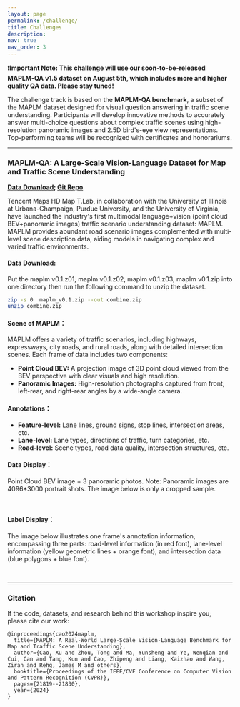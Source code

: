 ```yaml
---
layout: page
permalink: /challenge/
title: Challenges
description: 
nav: true
nav_order: 3
---
```



<!-- ### Two Open-Source Datasets 

Two open-source datasets are provided for this workshop. The first dataset focuses on extracting traffic language from HD maps to aid in traffic scenario comprehension through LLMs. The second dataset aims to categorize textbased driver commands to improve human-vehicle language understanding. While using the datasets is recommended, it is **not mandatory** for participation. Both datasets will be released on **Sep. 15th**. 

#### Dataset 1
TBD

#### Dataset 2
TBD -->

<!-- Two open-source datasets are provided for this workshop. The first dataset focuses on extracting traffic language from
HD maps to aid in traffic scenario comprehension through LLVMs. The second dataset aims to categorize textbased driver
commands to improve human-vehicle language understanding. While using the datasets is recommended, it is
**not mandatory** for participation.  -->

**❗Important Note: This challenge will use our soon-to-be-released MAPLM-QA v1.5 dataset on August 5th, which includes more and higher quality QA data. Please stay tuned!**


The challenge track is based on the **MAPLM-QA benchmark**, a subset of the MAPLM dataset designed for visual question answering in traffic scene understanding. Participants will develop innovative methods to accurately answer multi-choice questions about complex traffic scenes using high-resolution panoramic images and 2.5D bird's-eye view representations. Top-performing teams will be recognized with certificates and honorariums.

----------

### MAPLM-QA: A Large-Scale Vision-Language Dataset for Map and Traffic Scene Understanding

**[Data Download](https://drive.google.com/drive/folders/1cqFjBH8MLeP6nKFM0l7oV-Srfke-Mx1R?usp=sharing); [Git Repo](https://github.com/LLVM-AD/MAPLM)**

Tencent Maps HD Map T.Lab, in collaboration with the University of Illinois at Urbana-Champaign, Purdue University, and the University of Virginia, have launched the industry's first multimodal language+vision (point cloud BEV+panoramic images) traffic scenario understanding dataset: MAPLM. MAPLM provides abundant road scenario images complemented with multi-level scene description data, aiding models in navigating complex and varied traffic environments. 

#### Data Download:

Put the maplm v0.1.z01, maplm v0.1.z02, maplm v0.1.z03, maplm v0.1.zip into one directory then run the following command to unzip the dataset.
```bash
zip -s 0  maplm_v0.1.zip --out combine.zip
unzip combine.zip
```

#### Scene of MAPLM：    
MAPLM offers a variety of traffic scenarios, including highways, expressways, city roads, and rural roads, along with detailed intersection scenes. Each frame of data includes two components:           
- **Point Cloud BEV:** A projection image of 3D point cloud viewed from the BEV perspective with clear visuals and high resolution.        
- **Panoramic Images:** High-resolution photographs captured from front, left-rear, and right-rear angles by a wide-angle camera.    

#### Annotations：    
- **Feature-level:** Lane lines, ground signs, stop lines, intersection areas, etc.        
- **Lane-level:** Lane types, directions of traffic, turn categories, etc.       
- **Road-level:** Scene types, road data quality, intersection structures, etc.     

#### Data Display：    
Point Cloud BEV image + 3 panoramic photos. Note: Panoramic images are 4096*3000 portrait shots. The image below is only a cropped sample.<br /> 

<div class="msg_desc">
<img style="max-width:100%;overflow:hidden;" src="https://raw.githubusercontent.com/LLVM-AD/MAPLM/main/figures/example1.png" alt="">
</div>
<!-- ![Poster]([./figures/example1.png](https://raw.githubusercontent.com/LLVM-AD/MAPLM/main/figures/example1.png)) -->
<br />

#### Label Display：    
The image below illustrates one frame's annotation information, encompassing three parts: road-level information (in red font), lane-level information (yellow geometric lines + orange font), and intersection data (blue polygons + blue font).<br />         

<!-- ![Poster]([./figures/example2.png](https://raw.githubusercontent.com/LLVM-AD/MAPLM/main/figures/example.png)) -->
<div class="msg_desc">
<img style="max-width:100%;overflow:hidden;" src="https://raw.githubusercontent.com/LLVM-AD/MAPLM/main/figures/example2.png" alt="">
</div>

<br />

----------

<!-- ----------

### Challenge 2: In-Cabin User Command Understanding (UCU)

**[Data Download](https://github.com/LLVM-AD/ucu-dataset/blob/main/ucu.csv); [Code for Evaluation](https://github.com/LLVM-AD/ucu-dataset)**

The future of autonomous vehicles is not only to transport passengers from point A to point B, but also to adapt to
their needs and preferences. Large Language Models (LLMs) have provided an opportunity to advance the state-of-the-art
of this vision. This dataset focuses on understanding user commands in the context of autonomous vehicles.

#### Data

The dataset contains 1,099 labeled commands. Each command is a sentence that describes a user's request to the
vehicle. For example, "Overtake the car in front of me". The objective is to answer the following 8 Yes/No questions
about executing the command in an autonomous vehicle:

1. Is the `external perception system` required?
2. Is `in-cabin monitoring` required?
3. Is `localization` required?
4. Is `vehicle control` required?
5. Is the `entertainment system` required?
6. Is `user personal data` required?
7. Is `external network access` required?
8. Is there a possibility of `violating traffic laws`?

The following definitions explain the terms used in the questions:

1. `external perception system` refers to the sensors and software that allow the autonomous vehicle to perceive its
   surroundings. It typically includes cameras, lidar, radar, and other sensors to detect objects, pedestrians, other
   vehicles, road conditions, and traffic signs/signals.
2. `in-cabin monitoring` involves cameras, thermometers, or other sensors placed inside the vehicle's cabin to monitor
   the state of occupants and other conditions.
3. `localization` is the ability of the vehicle to determine its precise position in a given environment. Typically done
   using a combination of GPS, sensors, and high-definition maps.
4. `vehicle control` refers to the system that makes the driving decisions and physically controls the vehicle
   movements, such as steering, acceleration, braking, and signaling.
5. `entertainment system` is the multimedia system in a vehicle, which can include radio, music players, video displays,
   and other entertainment features.
6. `user personal data` is the information relating to an identified or identifiable individual, such as contact
   details, preferences, travel history, etc.
7. `external network access` is the ability of the vehicle's systems to connect to external networks, such as the
   internet or cloud services.
8. `violating traffic laws` refers to any action performed by the vehicle that goes against the established traffic
   regulations of the region. An autonomous vehicle's system is typically designed to adhere strictly to traffic laws.

The participants are encouraged to use open-source LLMs to answer the questions with *in-context learning* to explore
the reasoning ability of LLMs in understanding user commands. The provided commands are for evaluation, while the
participants are free to use any other data for training or come up with their own examples for prompt engineering.

#### Evaluation

To use the provided code for evaluation, the output should be in the following format:

`<command_id> <A1> <A2> <A3> <A4> <A5> <A6> <A7> <A8>`

where `<command_id>` is the command numeric identifier, starting with 1. Command IDs have been
provided in the CSV file in the data download link.
`<A1>` to `<A8>` are the answers to the 8 questions, where 1 indicates "Yes" and 0 indicates "No".

We use two accuracy metrics for evaluation:

1. **Command-level accuracy**: A command is considered correctly understood if all eight answers are correct.
2. **Question-level accuracy**: Evaluation at the individual question level.

---------- -->

### Citation       
If the code, datasets, and research behind this workshop inspire you, please cite our work:      
```
@inproceedings{cao2024maplm,
  title={MAPLM: A Real-World Large-Scale Vision-Language Benchmark for Map and Traffic Scene Understanding},
  author={Cao, Xu and Zhou, Tong and Ma, Yunsheng and Ye, Wenqian and Cui, Can and Tang, Kun and Cao, Zhipeng and Liang, Kaizhao and Wang, Ziran and Rehg, James M and others},
  booktitle={Proceedings of the IEEE/CVF Conference on Computer Vision and Pattern Recognition (CVPR)},
  pages={21819--21830},
  year={2024}
}
```
